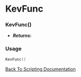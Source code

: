 # KevFunc

### KevFunc()
- ***Returns:*** 

### Usage

```Lua
KevFunc()
```


[Back To Scripting Documentation](../README.md)
